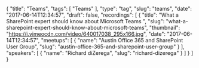 {
  "title": "Teams",
  "tags": [
    "Teams"
  ],
  "type": "tag",
  "slug": "teams",
  "date": "2017-06-14T12:34:57",
  "draft": false,
  "recordings": [
    {
      "title": "What a SharePoint expert should know about Microsoft Teams ",
      "slug": "what-a-sharepoint-expert-should-know-about-microsoft-teams",
      "thumbnail": "https://i.vimeocdn.com/video/640017038_295x166.jpg",
      "date": "2017-06-14T12:34:57",
      "meetups": [
        {
          "name": "Austin Office 365 and SharePoint User Group",
          "slug": "austin-office-365-and-sharepoint-user-group"
        }
      ],
      "speakers": [
        {
          "name": "Richard diZerega",
          "slug": "richard-dizerega"
        }
      ]
    }
  ]
}